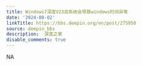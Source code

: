 ```yaml
---
title: Windows7深度V23双系统会导致windows时间异常
date: '2024-08-02'
linkTitle: https://bbs.deepin.org/en/post/275950
source: deepin_bbs
description:  深度之家 
disable_comments: true
---
```

NA
